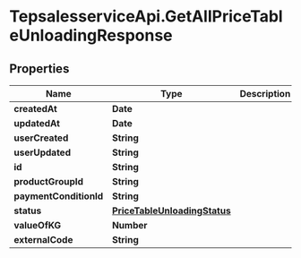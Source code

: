 # TepsalesserviceApi.GetAllPriceTableUnloadingResponse

## Properties
Name | Type | Description | Notes
------------ | ------------- | ------------- | -------------
**createdAt** | **Date** |  | [optional] 
**updatedAt** | **Date** |  | [optional] 
**userCreated** | **String** |  | [optional] 
**userUpdated** | **String** |  | [optional] 
**id** | **String** |  | [optional] 
**productGroupId** | **String** |  | [optional] 
**paymentConditionId** | **String** |  | [optional] 
**status** | [**PriceTableUnloadingStatus**](PriceTableUnloadingStatus.md) |  | [optional] 
**valueOfKG** | **Number** |  | [optional] 
**externalCode** | **String** |  | [optional] 
